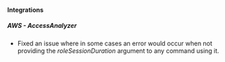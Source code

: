 
#### Integrations

##### AWS - AccessAnalyzer

- Fixed an issue where in some cases an error would occur when not providing the *roleSessionDuration* argument to any command using it.
